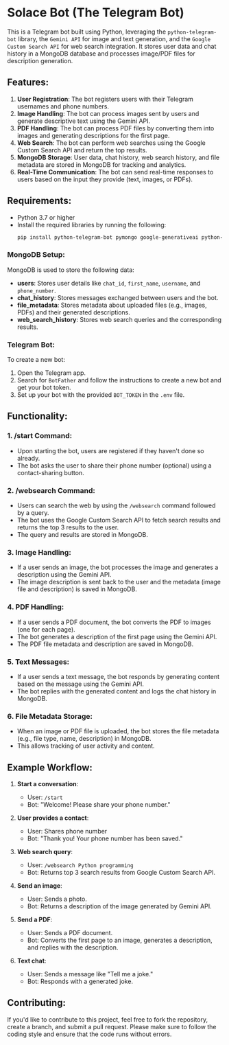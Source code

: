 

# Solace Bot (The Telegram Bot)  

This is a Telegram bot built using Python, leveraging the `python-telegram-bot` library, the `Gemini API` for image and text generation, and the `Google Custom Search API` for web search integration. It stores user data and chat history in a MongoDB database and processes image/PDF files for description generation.

## Features:
1. **User Registration**: The bot registers users with their Telegram usernames and phone numbers.
2. **Image Handling**: The bot can process images sent by users and generate descriptive text using the Gemini API.
3. **PDF Handling**: The bot can process PDF files by converting them into images and generating descriptions for the first page.
4. **Web Search**: The bot can perform web searches using the Google Custom Search API and return the top results.
5. **MongoDB Storage**: User data, chat history, web search history, and file metadata are stored in MongoDB for tracking and analytics.
6. **Real-Time Communication**: The bot can send real-time responses to users based on the input they provide (text, images, or PDFs).

## Requirements:
- Python 3.7 or higher
- Install the required libraries by running the following:
  ```bash
  pip install python-telegram-bot pymongo google-generativeai python-dotenv pdf2image requests Pillow crewai beautifulsoup4
  ```
  
### MongoDB Setup:
MongoDB is used to store the following data:
- **users**: Stores user details like `chat_id`, `first_name`, `username`, and `phone_number`.
- **chat_history**: Stores messages exchanged between users and the bot.
- **file_metadata**: Stores metadata about uploaded files (e.g., images, PDFs) and their generated descriptions.
- **web_search_history**: Stores web search queries and the corresponding results.

### Telegram Bot:
To create a new bot:
1. Open the Telegram app.
2. Search for `BotFather` and follow the instructions to create a new bot and get your bot token.
3. Set up your bot with the provided `BOT_TOKEN` in the `.env` file.

## Functionality:

### 1. **/start Command**:
   - Upon starting the bot, users are registered if they haven't done so already.
   - The bot asks the user to share their phone number (optional) using a contact-sharing button.

### 2. **/websearch Command**:
   - Users can search the web by using the `/websearch` command followed by a query.
   - The bot uses the Google Custom Search API to fetch search results and returns the top 3 results to the user.
   - The query and results are stored in MongoDB.

### 3. **Image Handling**:
   - If a user sends an image, the bot processes the image and generates a description using the Gemini API.
   - The image description is sent back to the user and the metadata (image file and description) is saved in MongoDB.

### 4. **PDF Handling**:
   - If a user sends a PDF document, the bot converts the PDF to images (one for each page).
   - The bot generates a description of the first page using the Gemini API.
   - The PDF file metadata and description are saved in MongoDB.

### 5. **Text Messages**:
   - If a user sends a text message, the bot responds by generating content based on the message using the Gemini API.
   - The bot replies with the generated content and logs the chat history in MongoDB.

### 6. **File Metadata Storage**:
   - When an image or PDF file is uploaded, the bot stores the file metadata (e.g., file type, name, description) in MongoDB.
   - This allows tracking of user activity and content.

## Example Workflow:

1. **Start a conversation**:
   - User: `/start`
   - Bot: "Welcome! Please share your phone number."

2. **User provides a contact**:
   - User: Shares phone number
   - Bot: "Thank you! Your phone number has been saved."

3. **Web search query**:
   - User: `/websearch Python programming`
   - Bot: Returns top 3 search results from Google Custom Search API.

4. **Send an image**:
   - User: Sends a photo.
   - Bot: Returns a description of the image generated by Gemini API.

5. **Send a PDF**:
   - User: Sends a PDF document.
   - Bot: Converts the first page to an image, generates a description, and replies with the description.

6. **Text chat**:
   - User: Sends a message like "Tell me a joke."
   - Bot: Responds with a generated joke.

## Contributing:
If you'd like to contribute to this project, feel free to fork the repository, create a branch, and submit a pull request. Please make sure to follow the coding style and ensure that the code runs without errors.

